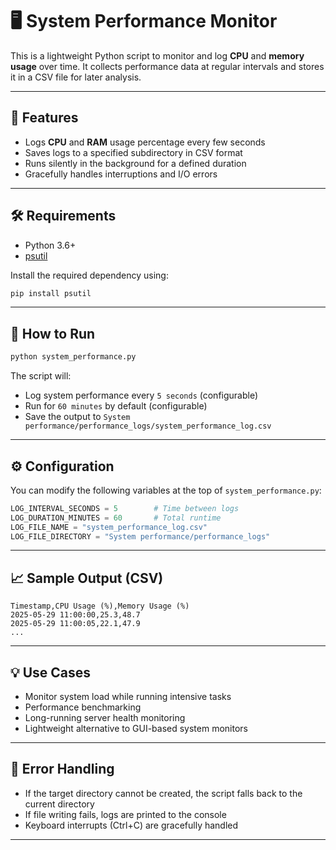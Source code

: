 
# 🖥️ System Performance Monitor

This is a lightweight Python script to monitor and log **CPU** and **memory usage** over time. It collects performance data at regular intervals and stores it in a CSV file for later analysis.

---

## 📂 Features

- Logs **CPU** and **RAM** usage percentage every few seconds
- Saves logs to a specified subdirectory in CSV format
- Runs silently in the background for a defined duration
- Gracefully handles interruptions and I/O errors

---

## 🛠️ Requirements

- Python 3.6+
- [psutil](https://pypi.org/project/psutil/)

Install the required dependency using:

```bash
pip install psutil
```

---

## 🚀 How to Run

```bash
python system_performance.py
```

The script will:

- Log system performance every `5 seconds` (configurable)
- Run for `60 minutes` by default (configurable)
- Save the output to `System performance/performance_logs/system_performance_log.csv`

---

## ⚙️ Configuration

You can modify the following variables at the top of `system_performance.py`:

```python
LOG_INTERVAL_SECONDS = 5        # Time between logs
LOG_DURATION_MINUTES = 60       # Total runtime
LOG_FILE_NAME = "system_performance_log.csv"
LOG_FILE_DIRECTORY = "System performance/performance_logs"
```

---

## 📈 Sample Output (CSV)

```csv
Timestamp,CPU Usage (%),Memory Usage (%)
2025-05-29 11:00:00,25.3,48.7
2025-05-29 11:00:05,22.1,47.9
...
```

---

## 💡 Use Cases

- Monitor system load while running intensive tasks
- Performance benchmarking
- Long-running server health monitoring
- Lightweight alternative to GUI-based system monitors

---

## 🧯 Error Handling

- If the target directory cannot be created, the script falls back to the current directory
- If file writing fails, logs are printed to the console
- Keyboard interrupts (Ctrl+C) are gracefully handled

---


